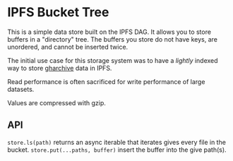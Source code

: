 # IPFS Bucket Tree

This is a simple data store built on the IPFS DAG. It allows you to store
buffers in a "directory" tree. The buffers you store do not have keys, are
unordered, and cannot be inserted twice.

The initial use case for this storage system was to have a *lightly* indexed
way to store [gharchive](https://www.gharchive.org/) data in IPFS.

Read performance is often sacrificed for write performance of
large datasets.

Values are compressed with gzip.

## API

`store.ls(path)` returns an async iterable that iterates gives every file
in the bucket.
`store.put(...paths, buffer)` insert the buffer into the give path(s).